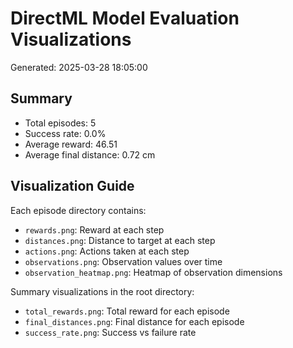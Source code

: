 # DirectML Model Evaluation Visualizations

Generated: 2025-03-28 18:05:00

## Summary

- Total episodes: 5
- Success rate: 0.0%
- Average reward: 46.51
- Average final distance: 0.72 cm

## Visualization Guide

Each episode directory contains:

- `rewards.png`: Reward at each step
- `distances.png`: Distance to target at each step
- `actions.png`: Actions taken at each step
- `observations.png`: Observation values over time
- `observation_heatmap.png`: Heatmap of observation dimensions

Summary visualizations in the root directory:

- `total_rewards.png`: Total reward for each episode
- `final_distances.png`: Final distance for each episode
- `success_rate.png`: Success vs failure rate
